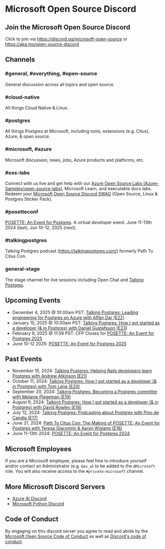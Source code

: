 # Microsoft Open Source Discord

## Join the Microsoft Open Source Discord

Click to join via <https://discord.gg/microsoft-open-source> or <https://aka.ms/open-source-discord>

## Channels

### #general, #everything, #open-source

General discussion across all topics and open source.

### #cloud-native

All things Cloud Native & Linux.

### #postgres

All things Postgres at Microsoft, including tools, extensions (e.g. Citus), Azure, & open source.

### #microsoft, #azure

Microsoft discussion, news, jobs, Azure products and platforms, etc.

### #oss-labs

Connect with us live and get help with our [Azure Open Source Labs (Azure-Samples/open-source-labs)](https://aka.ms/oss-labs), Microsoft Learn, and executable docs labs. Redeem your [Microsoft Open Source Discord SWAG](https://aka.ms/open-source-discord-swag) (Open Source, Linux & Postgres Sticker Pack).

### #posetteconf

[POSETTE: An Event for Postgres](https://posetteconf.com). A virtual developer event. June 11-13th 2024 (last), Jun 10-12, 2025 (next).

### #talkingpostgres

Talking Postgres podcast (<https://talkingpostgres.com/>) formerly Path To Citus Con.

### general-stage

The stage channel for live sessions including Open Chat and [Talking Postgres](https://talkingpostgres.com).

## Upcoming Events

- December 4, 2025 @ 10:00am PST: [Talking Postgres: Leading engineering for Postgres on Azure with Affan Dar (E22)](https://aka.ms/TalkingPostgres-Ep22-cal)
- January 15, 2025 @ 10:00am PST: [Talking Postgres: How I got started as a developer (& in Postgres) with Daniel Gustafsson (E23)](https://aka.ms/TalkingPostgres-Ep23-cal)
- February 9, 2025 @ 11:59 PST: CFP Closes for [POSETTE: An Event for Postgres 2025](https://aka.ms/posetteconf) 
- June 10-12 2025: [POSETTE: An Event for Postgres 2025](https://aka.ms/posetteconf)

## Past Events

- November 15, 2024: [Talking Postgres: Helping Rails developers learn Postgres with Andrew Atkinson (E21)](https://talkingpostgres.com/episodes/helping-rails-developers-learn-postgres-with-andrew-atkinson)
- October 11, 2024: [Talking Postgres: How I got started as a developer (& in Postgres) with Tom Lane (E20)](https://talkingpostgres.com/episodes/how-i-got-started-as-a-developer-in-postgres-with-tom-lane)
- September 20, 2024: [Talking Postgres: Becoming a Postgres committer with Melanie Plageman (E19)](https://talkingpostgres.com/episodes/becoming-a-postgres-committer-with-melanie-plageman)
- August 9, 2024: [Talking Postgres: How I got started as a developer (& in Postgres) with David Rowley (E18)](https://talkingpostgres.com/episodes/how-i-got-started-as-a-developer-in-postgres-with-david-rowley)
- July 12, 2024: [Talking Postgres: Podcasting about Postgres with Pino de Candia (E17)](https://talkingpostgres.com/episodes/podcasting-about-postgres-with-pino-de-candia)
- June 21, 2024: [Path To Citus Con: The Making of POSETTE: An Event for Postgres with Teresa Giacomini & Aaron Wislang (E16)](https://talkingpostgres.com/episodes/the-making-of-posette-an-event-for-postgres-with-teresa-giacomini-aaron-wislang)
- June 11-13th 2024: [POSETTE: An Event for Postgres 2024](https://aka.ms/posette)

## Microsoft Employees

If you are a Microsoft employee, please feel free to introduce yourself and/or contact an Administrator (e.g. `@as_w`) to be added to the `@Microsoft` role. You will also receive access to the `#private-microsoft` channel.

## More Microsoft Discord Servers

- [Azure AI Discord](https://discord.gg/yrTeVQwpWm)
- [Microsoft Python Discord](https://aka.ms/python-discord)

## Code of Conduct

By engaging on this discord server you agree to read and abide by the [Microsoft Open Source Code of Conduct](https://opensource.microsoft.com/codeofconduct/) as well as [Discord's code of conduct](https://discord.com/terms).
